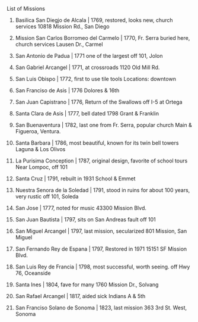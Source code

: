 List of Missions

1.  Basilica San Diegjo de Alcala | 1769, restored, looks new, church services 
10818 Mission Rd., San Diego

2.  Mission San Carlos Borromeo del Carmelo | 1770, Fr. Serra buried here, church services
Lausen Dr., Carmel

3.  San Antonio de Padua | 1771 one of the largest
off 101, Jolon

4.  San Gabriel Arcangel | 1771, at crossroads
1120 Old Mill Rd.

5.  San Luis Obispo | 1772, first to use tile tools
Locations:  downtown

6.  San Franciso de Asis | 1776
Dolores & 16th

7.  San Juan Capistrano | 1776, Return of the Swallows
off I-5 at Ortega

8.  Santa Clara de Asis | 1777, bell dated 1798
Grant & Franklin

9.  San Buenaventura | 1782, last one from Fr. Serra, popular church
Main & Figueroa, Ventura.

10. Santa Barbara | 1786, most beautiful, known for its twin bell towers
Laguna & Los Olivos

11. La Purisima Conception | 1787, original design, favorite of school tours
Near Lompoc, off 101

12. Santa Cruz | 1791, rebuilt in 1931
School & Emmet

13. Nuestra Senora de la Soledad | 1791, stood in ruins for about 100 years, very rustic
off 101, Soleda

14. San Jose | 1777, noted for music
43300 Mission Blvd.

15. San Juan Bautista | 1797, sits on San Andreas fault
off 101

16. San Miguel Arcangel | 1797, last mission, secularized
801 Mission, San Miguel

17. San Fernando Rey de Espana | 1797, Restored in 1971
15151 SF Mission Blvd.

18. San Luis Rey de Francia | 1798, most successful, worth seeing.
off Hwy 76, Oceanside

19. Santa Ines | 1804, fave for many
1760 Mission Dr., Solvang

20. San Rafael Arcangel | 1817, aided sick Indians
A & 5th

21. San Franciso Solano de Sonoma | 1823, last mission
363 3rd St. West, Sonoma





